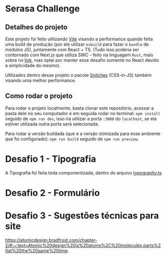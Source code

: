 # Serasa Challenge

## Detalhes do projeto

Este projeto foi feito utilizando [Vite](https://vitejs.dev) visando a performance quando feita uma build de produção (por ele utilizar `esbuild` para fazer o `bundle` de módulos JS), juntamente com React + TS. (Tudo isso poderia ser contornado com Next.js que utiliza SWC - feito na linguagem `Rust`, mais sobre no [link](https://swc.rs), mas optei por manter esse desafio somente no React devido a simplicidade do mesmo).

Utilizados dentro desse projeto o pacote [Snitches](https://stitches.dev) (CSS-in-JS) também visando uma melhor performance.

## Como rodar o projeto

Para rodar o projeto localmente, basta clonar este repositório, acessar a pasta dele no seu computador e em seguida rodar no terminal: `npm install` seguido de `npm run dev`, isso irá utilizar a porta `:3000` do `localhost`, se ela estiver utilizada outra porta será selecionada.

Para rodar a versão buildada (que é a versão otimizada para esse ambiente que foi configurado): `npm run build` seguido de `npm run preview`.

# Desafio 1 - Tipografia

A Tipografia foi feita toda componentizada, dentro do arquivo [typography.ts](./src/components/atoms/typography.ts)

# Desafio 2 - Formulário

# Desafio 3 - Sugestões técnicas para site

https://atomicdesign.bradfrost.com/chapter-2/#:~:text=Atomic%20design%20is%20atoms%2C%20molecules,parts%20at%20the%20same%20time.
